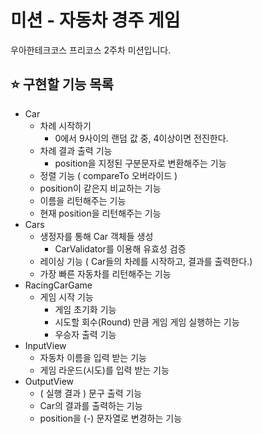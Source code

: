 # 미션 - 자동차 경주 게임
우아한테크코스 프리코스 2주차 미션입니다.

## ⭐ 구현할 기능 목록 
- Car
    - 차례 시작하기
        - 0에서 9사이의 랜덤 값 중, 4이상이면 전진한다.
    - 차례 결과 출력 기능
        - position을 지정된 구분문자로 변환해주는 기능
    - 정렬 기능 ( compareTo 오버라이드 )
    - position이 같은지 비교하는 기능
    - 이름을 리턴해주는 기능
    - 현재 position을 리턴해주는 기능
- Cars
    - 생정자를 통해 Car 객체들 생성
        - CarValidator를 이용해 유효성 검증
    - 레이싱 기능 ( Car들의 차례를 시작하고, 결과를 출력한다.)
    - 가장 빠른 자동차를 리턴해주는 기능         
- RacingCarGame
    - 게임 시작 기능
        - 게임 초기화 기능 
        - 시도할 회수(Round) 만큼 게임 게임 실행하는 기능
        - 우승자 출력 기능
- InputView 
    - 자동차 이름을 입력 받는 기능
    - 게임 라운드(시도)를 입력 받는 기능
- OutputView
    - ( 실행 결과 ) 문구 출력 기능
    - Car의 결과를 출력하는 기능
    - position을 (-) 문자열로 변경하는 기능
   
    
    
    
